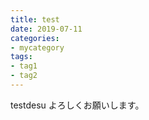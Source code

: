 ```yaml
---
title: test
date: 2019-07-11
categories:
- mycategory
tags:
- tag1
- tag2
---
```

testdesu
よろしくお願いします。
